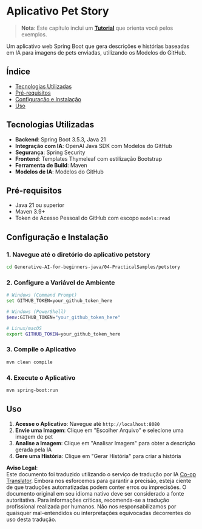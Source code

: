 <!--
CO_OP_TRANSLATOR_METADATA:
{
  "original_hash": "c1ac1fbe111c9882e869f1453b915a17",
  "translation_date": "2025-07-25T09:23:33+00:00",
  "source_file": "04-PracticalSamples/petstory/README.md",
  "language_code": "br"
}
-->
# Aplicativo Pet Story

>**Nota**: Este capítulo inclui um [**Tutorial**](./TUTORIAL.md) que orienta você pelos exemplos.

Um aplicativo web Spring Boot que gera descrições e histórias baseadas em IA para imagens de pets enviadas, utilizando os Modelos do GitHub.

## Índice

- [Tecnologias Utilizadas](../../../../04-PracticalSamples/petstory)
- [Pré-requisitos](../../../../04-PracticalSamples/petstory)
- [Configuração e Instalação](../../../../04-PracticalSamples/petstory)
- [Uso](../../../../04-PracticalSamples/petstory)

## Tecnologias Utilizadas

- **Backend**: Spring Boot 3.5.3, Java 21
- **Integração com IA**: OpenAI Java SDK com Modelos do GitHub
- **Segurança**: Spring Security
- **Frontend**: Templates Thymeleaf com estilização Bootstrap
- **Ferramenta de Build**: Maven
- **Modelos de IA**: Modelos do GitHub

## Pré-requisitos

- Java 21 ou superior
- Maven 3.9+
- Token de Acesso Pessoal do GitHub com escopo `models:read`

## Configuração e Instalação

### 1. Navegue até o diretório do aplicativo petstory
```bash
cd Generative-AI-for-beginners-java/04-PracticalSamples/petstory
```

### 2. Configure a Variável de Ambiente
   ```bash
   # Windows (Command Prompt)
   set GITHUB_TOKEN=your_github_token_here
   
   # Windows (PowerShell)
   $env:GITHUB_TOKEN="your_github_token_here"
   
   # Linux/macOS
   export GITHUB_TOKEN=your_github_token_here
   ```

### 3. Compile o Aplicativo
```bash
mvn clean compile
```

### 4. Execute o Aplicativo
```bash
mvn spring-boot:run
```

## Uso

1. **Acesse o Aplicativo**: Navegue até `http://localhost:8080`
2. **Envie uma Imagem**: Clique em "Escolher Arquivo" e selecione uma imagem de pet
3. **Analise a Imagem**: Clique em "Analisar Imagem" para obter a descrição gerada pela IA
4. **Gere uma História**: Clique em "Gerar História" para criar a história

**Aviso Legal**:  
Este documento foi traduzido utilizando o serviço de tradução por IA [Co-op Translator](https://github.com/Azure/co-op-translator). Embora nos esforcemos para garantir a precisão, esteja ciente de que traduções automatizadas podem conter erros ou imprecisões. O documento original em seu idioma nativo deve ser considerado a fonte autoritativa. Para informações críticas, recomenda-se a tradução profissional realizada por humanos. Não nos responsabilizamos por quaisquer mal-entendidos ou interpretações equivocadas decorrentes do uso desta tradução.